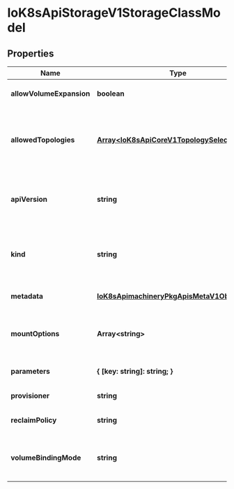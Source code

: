 # IoK8sApiStorageV1StorageClassModel

## Properties

Name | Type | Description | Notes
------------ | ------------- | ------------- | -------------
**allowVolumeExpansion** | **boolean** | allowVolumeExpansion shows whether the storage class allow volume expand. | [optional] [default to undefined]
**allowedTopologies** | [**Array&lt;IoK8sApiCoreV1TopologySelectorTerm&gt;**](IoK8sApiCoreV1TopologySelectorTerm.md) | allowedTopologies restrict the node topologies where volumes can be dynamically provisioned. Each volume plugin defines its own supported topology specifications. An empty TopologySelectorTerm list means there is no topology restriction. This field is only honored by servers that enable the VolumeScheduling feature. | [optional] [default to undefined]
**apiVersion** | **string** | APIVersion defines the versioned schema of this representation of an object. Servers should convert recognized schemas to the latest internal value, and may reject unrecognized values. More info: https://git.k8s.io/community/contributors/devel/sig-architecture/api-conventions.md#resources | [optional] [default to undefined]
**kind** | **string** | Kind is a string value representing the REST resource this object represents. Servers may infer this from the endpoint the client submits requests to. Cannot be updated. In CamelCase. More info: https://git.k8s.io/community/contributors/devel/sig-architecture/api-conventions.md#types-kinds | [optional] [default to undefined]
**metadata** | [**IoK8sApimachineryPkgApisMetaV1ObjectMeta**](IoK8sApimachineryPkgApisMetaV1ObjectMeta.md) |  | [optional] [default to undefined]
**mountOptions** | **Array&lt;string&gt;** | mountOptions controls the mountOptions for dynamically provisioned PersistentVolumes of this storage class. e.g. [\&quot;ro\&quot;, \&quot;soft\&quot;]. Not validated - mount of the PVs will simply fail if one is invalid. | [optional] [default to undefined]
**parameters** | **{ [key: string]: string; }** | parameters holds the parameters for the provisioner that should create volumes of this storage class. | [optional] [default to undefined]
**provisioner** | **string** | provisioner indicates the type of the provisioner. | [default to undefined]
**reclaimPolicy** | **string** | reclaimPolicy controls the reclaimPolicy for dynamically provisioned PersistentVolumes of this storage class. Defaults to Delete. | [optional] [default to undefined]
**volumeBindingMode** | **string** | volumeBindingMode indicates how PersistentVolumeClaims should be provisioned and bound.  When unset, VolumeBindingImmediate is used. This field is only honored by servers that enable the VolumeScheduling feature. | [optional] [default to undefined]


